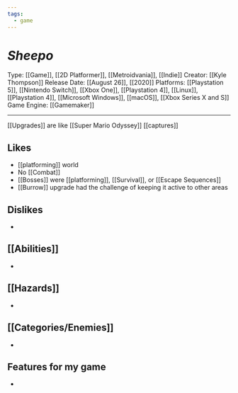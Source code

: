 ```yaml
---
tags:
  - game
---
```

# _Sheepo_

Type: [[Game]], [[2D Platformer]], [[Metroidvania]], [[Indie]]
Creator: [[Kyle Thompson]]
Release Date: [[August 26]], [[2020]]
Platforms: [[Playstation 5]], [[Nintendo Switch]], [[Xbox One]], [[Playstation 4]], [[Linux]], [[Playstation 4]], [[Microsoft Windows]], [[macOS]], [[Xbox Series X and S]]
Game Engine: [[Gamemaker]]

----

[[Upgrades]] are like [[Super Mario Odyssey]] [[captures]]



## Likes
* [[platforming]] world
* No [[Combat]]
* [[Bosses]] were [[platforming]], [[Survival]], or [[Escape Sequences]]
* [[Burrow]] upgrade had the challenge of keeping it active to other areas

## Dislikes
* 

## [[Abilities]]
* 

## [[Hazards]]
* 

## [[Categories/Enemies]]
* 

## Features for my game
* 